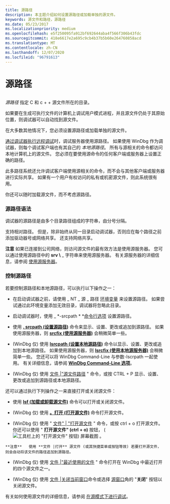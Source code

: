 ```yaml
---
title: 源路径
description: 本主题介绍如何设置源路径或加载单独的源文件。
keywords: 源文件和路径，源路径
ms.date: 05/23/2017
ms.localizationpriority: medium
ms.openlocfilehash: e5f250095fa912bf692644aba4f566f306b43fdc
ms.sourcegitcommit: 418e6617e2a695c9cb4b37b5b60e264760858acd
ms.translationtype: MT
ms.contentlocale: zh-CN
ms.lasthandoff: 12/07/2020
ms.locfileid: "96791613"
---
```

# <a name="source-path"></a>源路径


## <span id="ddk_source_path_dbg"></span><span id="DDK_SOURCE_PATH_DBG"></span>


*源路径* 指定 C 和 c + + 源文件所在的目录。

如果要在生成可执行文件的计算机上调试用户模式进程，并且源文件仍处于其原始位置，则调试器可以自动找到源文件。

在大多数其他情况下，您必须设置源路径或加载单独的源文件。

[通过调试器执行远程调试](remote-debugging-through-the-debugger.md)时，调试服务器使用源路径。 如果使用 WinDbg 作为调试器，则每个调试客户端也有其自己的 *本地源路径*。 所有与源相关的命令都访问本地计算机上的源文件。 您必须在要使用源命令的任何客户端或服务器上设置正确的路径。

此多路径系统还允许调试客户端使用源相关的命令，而不会与其他客户端或服务器进行实际共享。 如果有一个用户有权访问的私有或机密源文件，则此系统很有用。

你还可以随时加载源文件，而不考虑源路径。

### <a name="span-idsource_path_syntaxspanspan-idsource_path_syntaxspansource-path-syntax"></a><span id="source_path_syntax"></span><span id="SOURCE_PATH_SYNTAX"></span>源路径语法

调试器的源路径是由多个目录路径组成的字符串，由分号分隔。

支持相对路径。 但是，除非始终从同一目录启动调试器，否则应在每个路径之前添加驱动器号或网络共享。 还支持网络共享。

**注意**   如果已连接到公司网络，则访问源文件的最有效方法是使用源服务器。 您可以通过使用源路径中的 **srv \\** _ 字符串来使用源服务器。 有关源服务器的详细信息，请参阅 [使用源服务器](using-a-source-server.md)。

 

### <a name="span-idcontrolling_the_source_pathspanspan-idcontrolling_the_source_pathspancontrolling-the-source-path"></a><span id="controlling_the_source_path"></span><span id="CONTROLLING_THE_SOURCE_PATH"></span>控制源路径

若要控制源路径和本地源路径，可以执行以下操作之一：

-   在启动调试器之前，请使用 \_ NT \_ 源 \_ 路径 [环境变量](environment-variables.md) 来设置源路径。 如果尝试通过此环境变量添加无效目录，调试器将忽略此目录。

-   启动调试器时，使用 _ *-srcpath * *[命令行选项](command-line-options.md) 设置源路径。

-   使用 [**. srcpath (设置源路径)**](-srcpath---lsrcpath--set-source-path-.md) 命令来显示、设置、更改或追加到源路径。 如果使用源服务器，则 [**srcfix (使用源服务器)**](-srcfix---lsrcfix--use-source-server-.md) 会稍微简单一些。

-    (WinDbg 仅) 使用 [**lsrcpath (设置本地源路径)**](-srcpath---lsrcpath--set-source-path-.md) 命令以显示、设置、更改或追加到本地源路径。 如果使用源服务器，则 [**lsrcfix (使用本地源服务器)**](-srcfix---lsrcfix--use-source-server-.md) 会稍微简单一些。 您还可以将 WinDbg Command-Line 与参数-lscrpath 一起使用。 有关详细信息，请参阅 [**WinDbg Command-Line 选项**](windbg-command-line-options.md)。

-    (WinDbg 仅) 使用 [文件 |"源文件路径](file---source-file-path.md) " 命令，或按 CTRL + P 显示、设置、更改或追加到源路径或本地源路径。

还可以通过执行下列操作之一来直接打开或关闭源文件：

-   使用 [**lsf (加载或卸载源文件)**](lsf--lsf---load-or-unload-source-file-.md) 命令可以打开或关闭源文件。

-    (WinDbg 仅) 使用 [**。打开 (打开源文件)**](-open--open-source-file-.md) 命令打开源文件。

-    (WinDbg 仅) 使用 " [文件" | "打开源文件](file---open-source-file.md) " 命令，或按 ctrl + o 打开源文件。 你还可以使用 " **打开源文件" (ctrl + o)** 按钮， (![ 工具栏上的 "打开源文件" 按钮) 屏幕截图 ](images/tbopen.png) 。

    **注意**   使用 **文件 |打开** 源文件 (或其快捷菜单或按钮等效) 若要打开源文件，则会自动将该文件的路径追加到源路径。

     

-    (WinDbg 仅) 使用 [文件 |"最近使用的文件](file---recent-files.md) " 命令打开在 WinDbg 中最近打开的四个源文件之一。

-    (WinDbg 仅) 使用 [文件 |关闭当前窗口](file---close-current-window.md)命令或选择 [源窗口](source-window.md)角的 "**关闭**" 按钮以关闭源文件。

有关如何使用源文件的详细信息，请参阅 [在源模式下进行调试](debugging-in-source-mode.md)。

 

 





